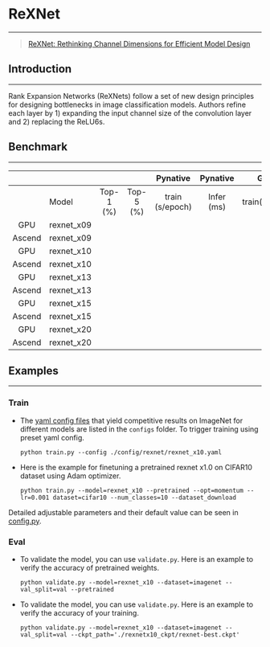 # ReXNet
***
> [ReXNet: Rethinking Channel Dimensions for Efficient Model Design](https://arxiv.org/abs/2007.00992)

##  Introduction
***
Rank Expansion Networks (ReXNets) follow a set of new design principles for designing bottlenecks in image classification models. Authors refine each layer by 1) expanding the input channel size of the convolution layer and 2) replacing the ReLU6s.

## Benchmark
***

|        |           |           |           |    Pynative     |  Pynative  |     Graph      |   Graph    |           |            |
| :----: | --------- | :-------: | :-------: | :-------------: | :--------: | :------------: | :--------: | :-------: | :--------: |
|        | Model     | Top-1 (%) | Top-5 (%) | train (s/epoch) | Infer (ms) | train(s/epoch) | Infer (ms) | Download  |   Config   |
|  GPU   | rexnet_x09 |           |           |          |            |         |            | [model]() | [config]() |
| Ascend | rexnet_x09 |           |           |          |            |         |            |           |            |
|  GPU   | rexnet_x10 |           |           |          |            |         |            | [model]() | [config]() |
| Ascend | rexnet_x10 |           |           |          |            |         |            |           |            |
|  GPU   | rexnet_x13 |           |           |          |            |         |            | [model]() | [config]() |
| Ascend | rexnet_x13 |           |           |          |            |         |            |           |            |
|  GPU   | rexnet_x15 |           |           |          |            |         |            | [model]() | [config]() |
| Ascend | rexnet_x15 |           |           |          |            |         |            |           |            |
|  GPU   | rexnet_x20 |           |           |          |            |         |            | [model]() | [config]() |
| Ascend | rexnet_x20 |           |           |          |            |         |            |           |            |



## Examples

***

### Train

- The [yaml config files](../../configs) that yield competitive results on ImageNet for different models are listed in the `configs` folder. To trigger training using preset yaml config. 

  ```shell
  python train.py --config ./config/rexnet/rexnet_x10.yaml
  ```


- Here is the example for finetuning a pretrained rexnet x1.0 on CIFAR10 dataset using Adam optimizer.

  ```shell
  python train.py --model=rexnet_x10 --pretrained --opt=momentum --lr=0.001 dataset=cifar10 --num_classes=10 --dataset_download
  ```

Detailed adjustable parameters and their default value can be seen in [config.py](../../config.py).

### Eval

- To validate the model, you can use `validate.py`. Here is an example to verify the accuracy of pretrained weights.

  ```shell
  python validate.py --model=rexnet_x10 --dataset=imagenet --val_split=val --pretrained
  ```

- To validate the model, you can use `validate.py`. Here is an example to verify the accuracy of your training.

  ```shell
  python validate.py --model=rexnet_x10 --dataset=imagenet --val_split=val --ckpt_path='./rexnetx10_ckpt/rexnet-best.ckpt'
  ```

